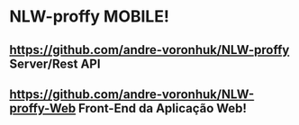 # NLW-proffy MOBILE!

## https://github.com/andre-voronhuk/NLW-proffy Server/Rest API

## https://github.com/andre-voronhuk/NLW-proffy-Web Front-End da Aplicação Web!
